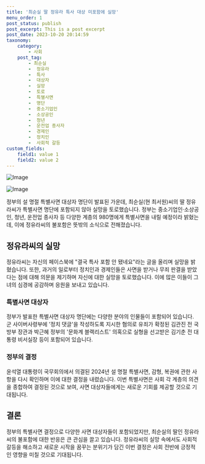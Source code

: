 ```yaml
---
title: '최순실 딸 정유라 특사 대상 미포함에 실망'
menu_order: 1
post_status: publish
post_excerpt: This is a post excerpt
post_date: 2023-10-20 20:14:59
taxonomy:
    category:
        - 사회
    post_tag:
        - 최순실
        -  정유라
        -  특사
        -  대상자
        -  실망
        -  토로
        -  특별사면
        -  명단
        -  중소기업인
        -  소상공인
        -  청년
        -  운전업 종사자
        -  경제인
        -  정치인
        -  사회적 갈등
custom_fields:
    field1: value 1
    field2: value 2
---
```


![Image](https://imgnews.pstatic.net/image/031/2024/02/06/0000811038_001_20240206214101090.jpg?type=w647)

![Image](https://imgnews.pstatic.net/image/031/2024/02/06/0000811038_002_20240206214101119.jpg?type=w647)


정부의 설 명절 특별사면 대상자 명단이 발표된 가운데, 최순실(현 최서원)씨의 딸 정유라씨가 특별사면 명단에 포함되지 않아 실망을 토로했습니다. 정부는 중소기업인·소상공인, 청년, 운전업 종사자 등 다양한 계층의 980명에게 특별사면을 내릴 예정이라 밝혔는데, 이에 정유라씨의 불포함은 뜻밖의 소식으로 전해졌습니다.

## 정유라씨의 실망
정유라씨는 자신의 페이스북에 "결국 특사 포함 안 됐네요"라는 글을 올리며 실망을 밝혔습니다. 또한, 과거의 일로부터 정치인과 경제인들은 사면을 받거나 무죄 판결을 받았다는 점에 대해 의문을 제기하며 자신에 대한 실망을 토로했습니다. 이에 많은 이들이 그녀의 심경에 공감하며 응원을 보내고 있습니다.

### 특별사면 대상자
정부가 발표한 특별사면 대상자 명단에는 다양한 분야의 인물들이 포함되어 있습니다. 군 사이버사령부에 '정치 댓글'을 작성하도록 지시한 혐의로 유죄가 확정된 김관진 전 국방부 장관과 박근혜 정부의 '문화계 블랙리스트' 의혹으로 실형을 선고받은 김기춘 전 대통령 비서실장 등이 포함되어 있습니다.

### 정부의 결정
윤석열 대통령이 국무회의에서 의결된 2024년 설 명절 특별사면, 감형, 복권에 관한 사항을 다시 확인하며 이에 대한 결정을 내렸습니다. 이번 특별사면은 사회 각 계층의 의견을 종합하여 결정된 것으로 보여, 사면 대상자들에게는 새로운 기회를 제공할 것으로 기대됩니다.

## 결론
정부의 특별사면 결정으로 다양한 사면 대상자들이 포함되었지만, 최순실의 딸인 정유라씨의 불포함에 대한 반응은 큰 관심을 끌고 있습니다. 정유라씨의 실망 속에서도 사회적 갈등을 해소하고 새로운 시작을 꿈꾸는 분위기가 담긴 이번 결정은 사회 전반에 긍정적인 영향을 미칠 것으로 기대됩니다.
